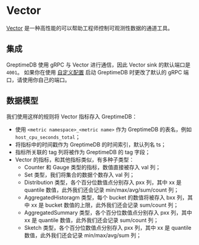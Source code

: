 # Vector

[Vector](https://vector.dev/) 是一种高性能的可以帮助工程师控制可观测性数据的通道工具。

## 集成

<!--@include: ../../db-cloud-shared/clients/vector-integration.md-->

GreptimeDB 使用 gRPC 与 Vector 进行通信，因此 Vector sink 的默认端口是 `4001`。
如果你在使用 [自定义配置](../operations/configuration.md#configuration-file) 启动 GreptimeDB 时更改了默认的 gRPC 端口，请使用你自己的端口。

## 数据模型

我们使用这样的规则将 Vector 指标存入 GreptimeDB：

- 使用 `<metric namespace>_<metric name>` 作为 GreptimeDB 的表名，例如 `host_cpu_seconds_total`；
- 将指标中的时间戳作为 GreptimeDB 的时间索引，默认列名 ts；
- 指标所关联的 tag 列将被作为 GreptimeDB 的 tag 字段；
- Vector 的指标，和其他指标类似，有多种子类型：
  - Counter 和 Gauge 类型的指标，数值直接被存入 val 列；
  - Set 类型，我们将集合的数据个数存入 val 列；
  - Distribution 类型，各个百分位数值点分别存入 pxx 列，其中 xx 是 quantile 数值，此外我们还会记录 min/max/avg/sum/count 列；
  - AggregatedHistoragm 类型，每个 bucket 的数值将被存入 bxx 列，其中 xx 是 bucket 数值的上限，此外我们还会记录 sum/count 列；
  - AggregatedSummary 类型，各个百分位数值点分别存入 pxx 列，其中 xx 是 quantile 数值，此外我们还会记录 sum/count 列；
  - Sketch 类型，各个百分位数值点分别存入 pxx 列，其中 xx 是 quantile 数值，此外我们还会记录 min/max/avg/sum 列；

